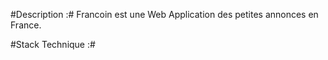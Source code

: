 #Description :#
Francoin est une Web Application des petites annonces en France.

#Stack Technique :#


